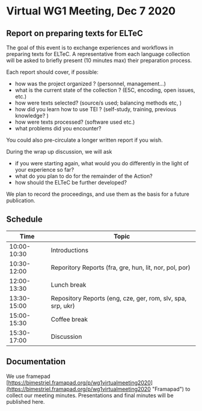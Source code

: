 # Virtual WG1 Meeting, Dec 7 2020

## Report on preparing texts for ELTeC

The goal of this event is to exchange experiences and workflows in preparing texts for ELTeC. 
A representative from each language collection will be asked to briefly present (10 minutes max) their preparation process.

Each report should cover, if possible:
- how was the project organized ? (personnel, management…)
- what is the current state of the collection ? (E5C, encoding, open issues, etc.)
- how were texts selected? (source/s used; balancing methods etc, )
- how did you learn how to use TEI ? (self-study, training, previous knowledge? )
- how were texts processed? (software used etc.)
- what problems did you encounter?

You could also pre-circulate a longer written report if you wish.

During the wrap up discussion, we will ask
- if you were starting again, what would you do differently in the light of your experience so far?
- what do you plan to do for the remainder of the Action?
- how should the ELTeC be further developed?

We plan to record the proceedings, and use them as the basis for a future publication.

## Schedule
|     Time           |     Topic                                                                                                                     |
|--------------------|-------------------------------------------------------------------------------------------------------------------------------|
|     10:00-10:30    |     Introductions                                                                      |
|     10:30-12:00    |     Reporitory Reports (fra, gre, hun, lit, nor, pol, por)                                                                                    |
|     12:00-13:30    |     Lunch break                                                                   |
|     13:30-15:00    |     Repository Reports (eng, cze, ger, rom, slv, spa, srp, ukr)                                                                                       |
|     15:00-15:30    |     Coffee break                                                                                                              |
|     15:30-17:00    |     Discussion                                                     |

## Documentation

We use framepad 
[https://bimestriel.framapad.org/p/wg1virtualmeeting2020](https://bimestriel.framapad.org/p/wg1virtualmeeting2020 "Framapad") 
to collect our meeting minutes. 
Presentations and final minutes will be published here. 
